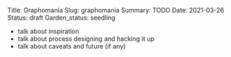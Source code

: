 Title: Graphomania
Slug: graphomania
Summary: TODO
Date: 2021-03-26
Status: draft
Garden_status: seedling

- talk about inspiration
- talk about process designing and hacking it up
- talk about caveats and future (if any)
